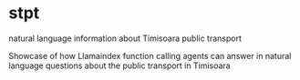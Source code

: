 # stpt
natural language information about Timisoara public transport

Showcase of how Llamaindex function calling agents can answer in natural language questions about the public transport in Timisoara
